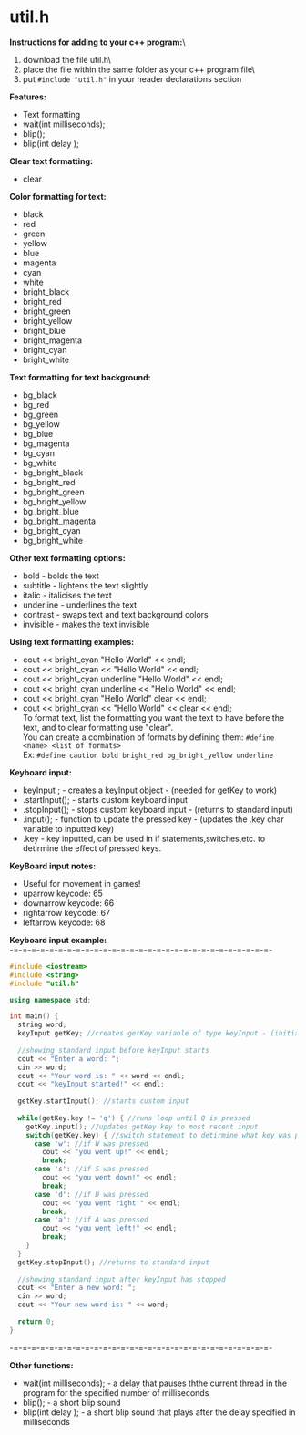 # util.h

**Instructions for adding to your c++ program:**\
  1) download the file util.h\
  2) place the file within the same folder as your c++ program file\
  3) put ```#include "util.h"``` in your header declarations section

**Features:**
- Text formatting
- wait(int milliseconds);
- blip();
- blip(int delay <in milliseconds>);

**Clear text formatting:**
- clear

**Color formatting for text:**
- black
- red
- green
- yellow
- blue
- magenta
- cyan
- white
- bright_black
- bright_red
- bright_green
- bright_yellow
- bright_blue
- bright_magenta
- bright_cyan
- bright_white

**Text formatting for text background:**
- bg_black
- bg_red
- bg_green
- bg_yellow
- bg_blue
- bg_magenta
- bg_cyan
- bg_white
- bg_bright_black
- bg_bright_red
- bg_bright_green
- bg_bright_yellow
- bg_bright_blue
- bg_bright_magenta
- bg_bright_cyan
- bg_bright_white

**Other text formatting options:**
- bold - bolds the text
- subtitle - lightens the text slightly
- italic - italicises the text
- underline - underlines the text
- contrast - swaps text and text background colors
- invisible - makes the text invisible

**Using text formatting examples:**
- cout << bright_cyan "Hello World" << endl;
- cout << bright_cyan << "Hello World" << endl;
- cout << bright_cyan underline "Hello World" << endl;
- cout << bright_cyan underline << "Hello World" << endl;
- cout << bright_cyan "Hello World" clear << endl;
- cout << bright_cyan << "Hello World" << clear << endl;\
To format text, list the formatting you want the text to have before the text, and to clear formatting use "clear".\
You can create a combination of formats by defining them: ```#define <name> <list of formats>```\
Ex: ```#define caution bold bright_red bg_bright_yellow underline```

**Keyboard input:**
- keyInput <variablename>; - creates a keyInput object - (needed for getKey to work)
- <variablename>.startInput(); - starts custom keyboard input
- <variablename>.stopInput(); - stops custom keyboard input - (returns to standard input)
- <variablename>.input(); - function to update the pressed key - (updates the <variablename>.key char variable to inputted key)
- <variablename>.key - key inputted, can be used in if statements,switches,etc. to detirmine the effect of pressed keys.

**KeyBoard input notes:**
- Useful for movement in games!
- uparrow keycode: 65
- downarrow keycode: 66
- rightarrow keycode: 67
- leftarrow keycode: 68

**Keyboard input example:**\
-=-=-=-=-=-=-=-=-=-=-=-=-=-=-=-=-=-=-=-=-=-=-=-=-=-=-=-=-=-
```cpp
#include <iostream>
#include <string>
#include "util.h"

using namespace std;

int main() {
  string word;
  keyInput getKey; //creates getKey variable of type keyInput - (initialize keyInput)
  
  //showing standard input before keyInput starts
  cout << "Enter a word: ";
  cin >> word;
  cout << "Your word is: " << word << endl;
  cout << "keyInput started!" << endl;
    
  getKey.startInput(); //starts custom input
  
  while(getKey.key != 'q') { //runs loop until Q is pressed
    getKey.input(); //updates getKey.key to most recent input
    switch(getKey.key) { //switch statement to detirmine what key was pressed and what action it will do
      case 'w': //if W was pressed
        cout << "you went up!" << endl;
        break;
      case 's': //if S was pressed
        cout << "you went down!" << endl;
        break;
      case 'd': //if D was pressed
        cout << "you went right!" << endl;
        break;
      case 'a': //if A was pressed
        cout << "you went left!" << endl;
        break;
    }
  }
  getKey.stopInput(); //returns to standard input
  
  //showing standard input after keyInput has stopped
  cout << "Enter a new word: ";
  cin >> word;
  cout << "Your new word is: " << word;
  
  return 0;
}
```
-=-=-=-=-=-=-=-=-=-=-=-=-=-=-=-=-=-=-=-=-=-=-=-=-=-=-=-=-=-

**Other functions:**
- wait(int milliseconds); - a delay that pauses ththe current thread in the program for the specified number of milliseconds
- blip(); - a short blip sound
- blip(int delay <in milliseconds>); - a short blip sound that plays after the delay specified in milliseconds
